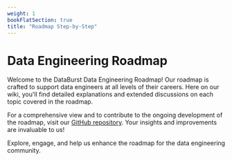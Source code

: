 ```yaml
---
weight: 1
bookFlatSection: true
title: "Roadmap Step-by-Step"
---
```


# Data Engineering Roadmap

Welcome to the DataBurst Data Engineering Roadmap! Our roadmap is crafted to support data engineers at all levels of their careers. Here on our wiki, you'll find detailed explanations and extended discussions on each topic covered in the roadmap.

For a comprehensive view and to contribute to the ongoing development of the roadmap, visit our [GitHub repository](https://github.com/data-burst/data-engineering-roadmap). Your insights and improvements are invaluable to us!

Explore, engage, and help us enhance the roadmap for the data engineering community.